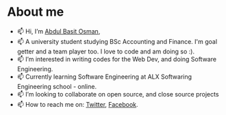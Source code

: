# About me
- 📫 Hi, I’m [Abdul Basit Osman](@abdulbasitosman),
- 📫 A university student studying BSc Accounting and Finance. I'm goal getter and a team player too. I love to code and am doing so :).
- 📫 I’m interested in writing codes for the Web Dev, and doing Software Engineering.
- 📫 Currently learning Software Engineering at ALX Softwaring Engineering school - online.
- 📫 I’m looking to collaborate on open source, and close source projects
- 📫 How to reach me on: [Twitter](https://twitter.com/_basit19?t=nibog8YhZCPCblxlOa0Nkw&s=09), [Facebook](https://web.facebook.com/profile.php?id=100008633741154).

<!---
abdulbasitosman/abdulbasitosman is a ✨ special ✨ repository because its `README.md` (this file) appears on your GitHub profile.
You can click the Preview link to take a look at your changes.
--->

